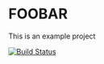 FOOBAR
======

This is an example project

[![Build Status](https://travis-ci.org/daniellevz/foobar.svg?branch=master)](https://travis-ci.org/daniellevz/foobar)
